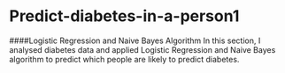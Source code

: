# Predict-diabetes-in-a-person1
####Logistic Regression and Naive Bayes Algorithm
In this section, I analysed diabetes data and applied Logistic Regression and Naive Bayes algorithm to predict which people are likely to predict diabetes.
